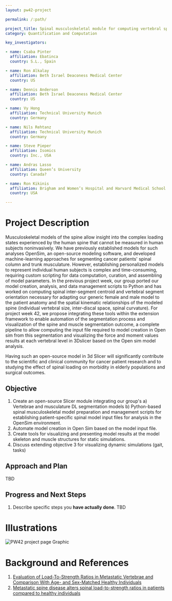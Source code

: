 ```yaml
---
layout: pw42-project

permalink: /:path/

project_title: Spinal musculoskeletal module for computing vertebral specific loading
category: Quantification and Computation

key_investigators:

- name: Csaba Pinter
  affiliation: Ebatinca
  country: S.L., Spain

- name: Ron Alkalay
  affiliation: Beth Israel Deaconess Medical Center
  country: US

- name: Dennis Anderson
  affiliation: Beth Israel Deaconess Medical Center
  country: US

- name: Vy Hong
  affiliation: Technical University Munich
  country: Germany

- name: Nils Rehtanz
  affiliation: Technical University Munich
  country: Germany

- name: Steve Pieper
  affiliation: Isomics
  country: Inc., USA

- name: Andras Lasso
  affiliation: Queen’s University
  country: Canada?

- name: Ron Kikinis
  affiliation: Brigham and Women’s Hospital and Harvard Medical School
  country: USA

---
```


# Project Description

<!-- Add a short paragraph describing the project. -->


Musculoskeletal models of the spine allow insight into the complex loading states experienced by the human spine that cannot be measured in human subjects noninvasively. We have previously established models for such analyses OpenSim, an open-source modeling software, and developed machine-learning approaches for segmenting cancer patients' spinal column and trunk musculature. However, establishing personalized models to represent individual human subjects is complex and time-consuming, requiring custom scripting for data computation, curation, and assembling of model parameters.
In the previous project week, our group ported our model creation, analysis, and data management scripts to Python and has worked on computing spinal inter-segment centroid and vertebral segment orientation necessary for adapting our generic female and male model to the patient anatomy and the spatial kinematic relationships of the modeled spine (individual vertebral size, inter-discal space, spinal curvature). For project week 42, we propose integrating these tools within the extension framework to enable automation of the segmentation process and visualization of the spine and muscle segmentation outcome, a complete pipeline to allow computing the input file required to model creation in Open sim from this segmentation and visualizing the force and moment values results at each vertebral level in 3Dslicer based on the Open sim model analysis.

Having such an open-source model in 3d Slicer will significantly contribute to the scientific and clinical community for cancer patient research and to studying the effect of spinal loading on morbidity in elderly populations and surgical outcomes.



## Objective

<!-- Describe here WHAT you would like to achieve (what you will have as end result). -->


1.	Create an open-source Slicer module integrating our group's 
    a)	Vertebrae and musculature DL segmentation models
    b)	Python-based spinal musculoskeletal model preparation and management scripts 
for establishing patient-specific spinal model input files for analysis in the OpenSim environment.
2.	Automate model creation in Open Sim based on the model input file.
3.	Create tools for visualizing and presenting model results at the model skeleton and muscle structures for static simulations.
4.	Discuss extending  objective 3 for visualizing dynamic simulations (gait, tasks)



## Approach and Plan

<!-- Describe here HOW you would like to achieve the objectives stated above. -->


TBD



## Progress and Next Steps

<!-- Update this section as you make progress, describing of what you have ACTUALLY DONE.
     If there are specific steps that you could not complete then you can describe them here, too. -->


1. Describe specific steps you **have actually done**.
TBD



# Illustrations

<!-- Add pictures and links to videos that demonstrate what has been accomplished. -->


![PW42 project page Graphic](https://github.com/user-attachments/assets/767c0b03-0dcf-4e05-b179-b476099c2a68)




# Background and References

<!-- If you developed any software, include link to the source code repository.
     If possible, also add links to sample data, and to any relevant publications. -->


1.	[Evaluation of Load-To-Strength Ratios in Metastatic Vertebrae and Comparison With Age- and Sex-Matched Healthy Individuals](https://www.frontiersin.org/articles/10.3389/fbioe.2022.866970/full)	
2.	[Metastatic spine disease alters spinal load-to-strength ratios in patients compared to healthy individuals](https://www.medrxiv.org/content/10.1101/2025.01.06.25320075v1)

